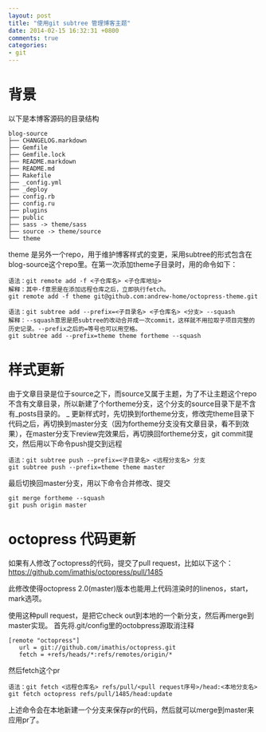 ```yaml
---
layout: post
title: "使用git subtree 管理博客主题"
date: 2014-02-15 16:32:31 +0800
comments: true
categories: 
- git
---
```


# 背景

以下是本博客源码的目录结构

```plain blog-source mark:14-15
blog-source
├── CHANGELOG.markdown
├── Gemfile
├── Gemfile.lock
├── README.markdown
├── README.md
├── Rakefile
├── _config.yml
├── _deploy
├── config.rb
├── config.ru
├── plugins
├── public
├── sass -> theme/sass
├── source -> theme/source
└── theme
```
theme 是另外一个repo，用于维护博客样式的变更，采用subtree的形式包含在blog-source这个repo里。在第一次添加theme子目录时，用的命令如下：

```plain mark:3
语法：git remote add -f <子仓库名> <子仓库地址>
解释：其中-f意思是在添加远程仓库之后，立即执行fetch。
git remote add -f theme git@github.com:andrew-home/octopress-theme.git
```

```mark:3
语法：git subtree add --prefix=<子目录名> <子仓库名> <分支> --squash
解释：--squash意思是把subtree的改动合并成一次commit，这样就不用拉取子项目完整的历史记录。--prefix之后的=等号也可以用空格。
git subtree add --prefix=theme theme fortheme --squash
```

# 样式更新

由于文章目录是位于source之下，而source又属于主题，为了不让主题这个repo不含有文章目录，所以新建了个fortheme分支，这个分支的source目录下是不含有_posts目录的。
_
更新样式时，先切换到fortheme分支，修改完theme目录下代码之后，再切换到master分支（因为fortheme分支没有文章目录，看不到效果），在master分支下review完效果后，再切换回fortheme分支，git commit提交，然后用以下命令push提交到远程
```mark:2
语法：git subtree push --prefix=<子目录名> <远程分支名> 分支
git subtree push --prefix=theme theme master
```

最后切换回master分支，用以下命令合并修改、提交
```
git merge fortheme --squash
git push origin master
```

# octopress 代码更新

如果有人修改了octopress的代码，提交了pull request，比如以下这个：
https://github.com/imathis/octopress/pull/1485

此修改使得octopress 2.0(master)版本也能用上代码渲染时的linenos，start，mark选项。

使用这种pull request，是把它check out到本地的一个新分支，然后再merge到master实现。
首先将.git/config里的octobpress源取消注释
```
[remote "octopress"]
   url = git://github.com/imathis/octopress.git
   fetch = +refs/heads/*:refs/remotes/origin/*
```

然后fetch这个pr
```mark:2
语法：git fetch <远程仓库名> refs/pull/<pull request序号>/head:<本地分支名>
git fetch octopress refs/pull/1485/head:update
```
上述命令会在本地新建一个分支来保存pr的代码，然后就可以merge到master来应用pr了。
